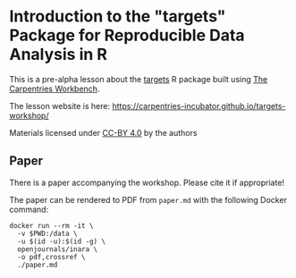 # Introduction to the "targets" Package for Reproducible Data Analysis in R

This is a pre-alpha lesson about the [targets](https://github.com/ropensci/targets) R package built using [The Carpentries Workbench][workbench].

The lesson website is here: https://carpentries-incubator.github.io/targets-workshop/

[workbench]: https://carpentries.github.io/sandpaper-docs/

Materials licensed under [CC-BY 4.0](LICENSE.md) by the authors

## Paper

There is a paper accompanying the workshop. Please cite it if appropriate!

The paper can be rendered to PDF from `paper.md` with the following Docker command:

```
docker run --rm -it \
  -v $PWD:/data \
  -u $(id -u):$(id -g) \
  openjournals/inara \
  -o pdf,crossref \
  ./paper.md
```